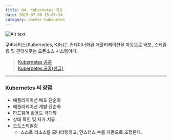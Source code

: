 ```yaml
---
title: 04. Kubernetes 개요
date: 2019-07-08 15:07:24
category: docker-kubenetes
---
```


![Alt text](https://d33wubrfki0l68.cloudfront.net/1567471e7c58dc9b7d9c65dcd54e60cbf5870daa/da576/_common-resources/images/flower.png) 

쿠버네티스(Kubernetes, K8s)는 컨테이너화된 애플리케이션을 자동으로 배포, 스케일링 및 관리해주는 오픈소스 시스템이다.


> [Kubernetes 공홈](https://kubernetes.io/) \
> [Kubernetes 공홈\(한글\)](https://kubernetes.io/ko)
---

### Kubernetes 의 장점
- 애플리케이션 배포 단순화
- 애플리케이션 개발 단순화
- 하드웨어 활용도 극대화
- 상태 확인 및 자가 치유
- 오토스케일링
    - 스스로 리소스를 모니터링하고, 인스터스 수를 자동으로 조정한다.

